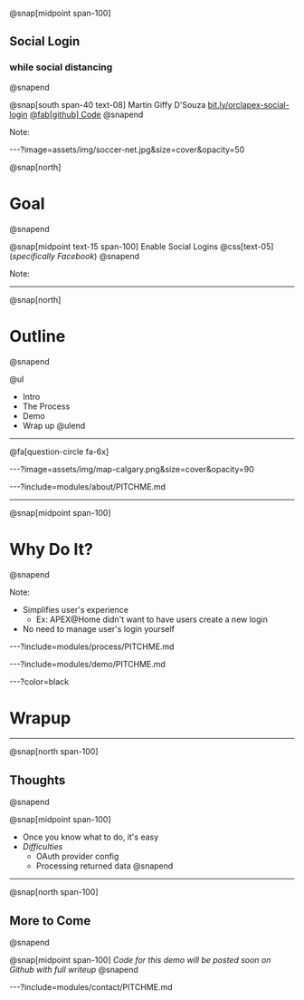 @snap[midpoint span-100]
## Social Login
### while social distancing
@snapend

@snap[south span-40 text-08]
Martin Giffy D'Souza
[bit.ly/orclapex-social-login](https://bit.ly/orclapex-social-login)
[@fab[github] Code](https://github.com/martindsouza/pres-apex-social-login)
@snapend

Note:


---?image=assets/img/soccer-net.jpg&size=cover&opacity=50

@snap[north]
# Goal
@snapend

@snap[midpoint text-15 span-100]
Enable Social Logins
@css[text-05](*specifically Facebook*)
@snapend


Note:

---


@snap[north]
# Outline
@snapend


@ul[](false)
- Intro
- The Process
- Demo
- Wrap up
@ulend


---

@fa[question-circle fa-6x]

---?image=assets/img/map-calgary.png&size=cover&opacity=90


---?include=modules/about/PITCHME.md

---

@snap[midpoint span-100]
# Why Do It?
@snapend


Note:
- Simplifies user's experience
  - Ex: APEX@Home didn't want to have users create a new login
- No need to manage user's login yourself

---?include=modules/process/PITCHME.md

---?include=modules/demo/PITCHME.md

---?color=black

# Wrapup

--- 

@snap[north span-100]
## Thoughts
@snapend


@snap[midpoint span-100]
- Once you know what to do, it's easy
- *Difficulties* 
  - OAuth provider config
  - Processing returned data
@snapend


--- 

@snap[north span-100]
## More to Come
@snapend


@snap[midpoint span-100]
*Code for this demo will be posted soon on Github with full writeup*
@snapend


---?include=modules/contact/PITCHME.md



